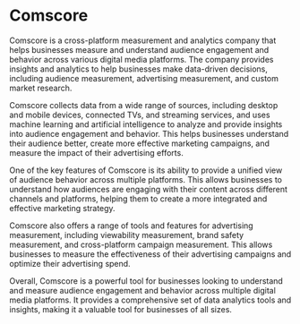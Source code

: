 # Comscore

Comscore is a cross-platform measurement and analytics company that helps businesses measure and understand audience engagement and behavior across various digital media platforms. The company provides insights and analytics to help businesses make data-driven decisions, including audience measurement, advertising measurement, and custom market research.

Comscore collects data from a wide range of sources, including desktop and mobile devices, connected TVs, and streaming services, and uses machine learning and artificial intelligence to analyze and provide insights into audience engagement and behavior. This helps businesses understand their audience better, create more effective marketing campaigns, and measure the impact of their advertising efforts.

One of the key features of Comscore is its ability to provide a unified view of audience behavior across multiple platforms. This allows businesses to understand how audiences are engaging with their content across different channels and platforms, helping them to create a more integrated and effective marketing strategy.

Comscore also offers a range of tools and features for advertising measurement, including viewability measurement, brand safety measurement, and cross-platform campaign measurement. This allows businesses to measure the effectiveness of their advertising campaigns and optimize their advertising spend.

Overall, Comscore is a powerful tool for businesses looking to understand and measure audience engagement and behavior across multiple digital media platforms. It provides a comprehensive set of data analytics tools and insights, making it a valuable tool for businesses of all sizes.
